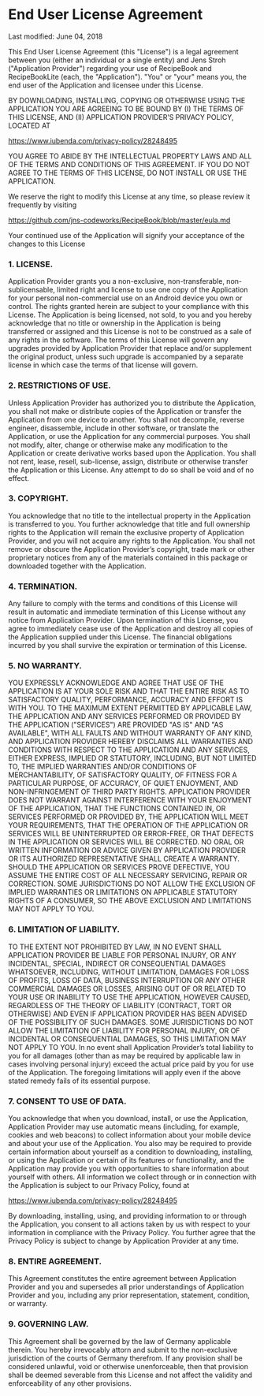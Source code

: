# End User License Agreement

Last modified: June 04, 2018  


This End User License Agreement (this "License") is a legal agreement between you (either an individual or a single entity) and Jens Stroh ("Application Provider") regarding your use of  RecipeBook and RecipeBookLite (each, the "Application"). "You" or "your"  means you, the end user of the Application and licensee under this License. 

BY DOWNLOADING, INSTALLING, COPYING OR OTHERWISE USING THE APPLICATION YOU ARE AGREEING TO BE BOUND BY (I) THE TERMS OF THIS LICENSE, AND (II) APPLICATION PROVIDER’S PRIVACY POLICY, LOCATED AT

 https://www.iubenda.com/privacy-policy/28248495 

YOU AGREE TO ABIDE BY THE INTELLECTUAL PROPERTY LAWS AND ALL OF THE TERMS AND CONDITIONS OF THIS AGREEMENT. IF YOU DO NOT AGREE TO THE TERMS OF THIS LICENSE, DO NOT INSTALL OR USE THE APPLICATION.

We reserve the right to modify this License at any time, so please review it frequently by visiting 

https://github.com/jns-codeworks/RecipeBook/blob/master/eula.md

Your continued use of the Application will signify your acceptance of the changes to this License

### 1. LICENSE. 

Application Provider grants you a non-exclusive, non-transferable, non-sublicensable, limited right and license to use one copy of the Application for your personal non-commercial use on an Android device you own or control. The rights granted herein are subject to your compliance with this License. The Application is being licensed, not sold, to you and you hereby acknowledge that no title or ownership in the Application is being transferred or assigned and this License is not to be construed as a sale of any rights in the software. The terms of this License will govern any upgrades provided by Application Provider that replace and/or supplement the original product, unless such upgrade is accompanied by a separate license in which case the terms of that license will govern.

### 2. RESTRICTIONS OF USE.

Unless Application Provider has authorized you to distribute the Application, you shall not make or distribute copies of the Application or transfer the Application from one device to another. You shall not decompile, reverse engineer, disassemble, include in other software, or translate the Application, or use the Application for any commercial purposes. You shall not modify, alter, change or otherwise make any modification to the Application or create derivative works based upon the Application. You shall not rent, lease, resell, sub-license, assign, distribute or otherwise transfer the Application or this License. Any attempt to do so shall be void and of no effect.

### 3. COPYRIGHT.

You acknowledge that no title to the intellectual property in the Application is transferred to you. You further acknowledge that title and full ownership rights to the Application will remain the exclusive property of Application Provider, and you will not acquire any rights to the Application. You shall not remove or obscure the Application Provider’s copyright, trade mark or other proprietary notices from any of the materials contained in this package or downloaded together with the Application.

### 4. TERMINATION.

Any failure to comply with the terms and conditions of this License will result in automatic and immediate termination of this License without any notice from Application Provider. Upon termination of this License, you agree to immediately cease use of the Application and destroy all copies of the Application supplied under this License. The financial obligations incurred by you shall survive the expiration or termination of this License.

### 5. NO WARRANTY.

YOU EXPRESSLY ACKNOWLEDGE AND AGREE THAT USE OF THE APPLICATION IS AT YOUR SOLE RISK AND THAT THE ENTIRE RISK AS TO SATISFACTORY QUALITY, PERFORMANCE, ACCURACY AND EFFORT IS WITH YOU. TO THE MAXIMUM EXTENT PERMITTED BY APPLICABLE LAW, THE APPLICATION AND ANY SERVICES PERFORMED OR PROVIDED BY THE APPLICATION ("SERVICES") ARE PROVIDED "AS IS" AND "AS AVAILABLE", WITH ALL FAULTS AND WITHOUT WARRANTY OF ANY KIND, AND APPLICATION PROVIDER HEREBY DISCLAIMS ALL WARRANTIES AND CONDITIONS WITH RESPECT TO THE APPLICATION AND ANY SERVICES, EITHER EXPRESS, IMPLIED OR STATUTORY, INCLUDING, BUT NOT LIMITED TO, THE IMPLIED WARRANTIES AND/OR CONDITIONS OF MERCHANTABILITY, OF SATISFACTORY QUALITY, OF FITNESS FOR A PARTICULAR PURPOSE, OF ACCURACY, OF QUIET ENJOYMENT, AND NON-INFRINGEMENT OF THIRD PARTY RIGHTS. APPLICATION PROVIDER DOES NOT WARRANT AGAINST INTERFERENCE WITH YOUR ENJOYMENT OF THE APPLICATION, THAT THE FUNCTIONS CONTAINED IN, OR SERVICES PERFORMED OR PROVIDED BY, THE APPLICATION WILL MEET YOUR REQUIREMENTS, THAT THE OPERATION OF THE APPLICATION OR SERVICES WILL BE UNINTERRUPTED OR ERROR-FREE, OR THAT DEFECTS IN THE APPLICATION OR SERVICES WILL BE CORRECTED. NO ORAL OR WRITTEN INFORMATION OR ADVICE GIVEN BY APPLICATION PROVIDER OR ITS AUTHORIZED REPRESENTATIVE SHALL CREATE A WARRANTY. SHOULD THE APPLICATION OR SERVICES PROVE DEFECTIVE, YOU ASSUME THE ENTIRE COST OF ALL NECESSARY SERVICING, REPAIR OR CORRECTION. SOME JURISDICTIONS DO NOT ALLOW THE EXCLUSION OF IMPLIED WARRANTIES OR LIMITATIONS ON APPLICABLE STATUTORY RIGHTS OF A CONSUMER, SO THE ABOVE EXCLUSION AND LIMITATIONS MAY NOT APPLY TO YOU. 

### 6. LIMITATION OF LIABILITY.

TO THE EXTENT NOT PROHIBITED BY LAW, IN NO EVENT SHALL APPLICATION PROVIDER BE LIABLE FOR PERSONAL INJURY, OR ANY INCIDENTAL, SPECIAL, INDIRECT OR CONSEQUENTIAL DAMAGES WHATSOEVER, INCLUDING, WITHOUT LIMITATION, DAMAGES FOR LOSS OF PROFITS, LOSS OF DATA, BUSINESS INTERRUPTION OR ANY OTHER COMMERCIAL DAMAGES OR LOSSES, ARISING OUT OF OR RELATED TO YOUR USE OR INABILITY TO USE THE APPLICATION, HOWEVER CAUSED, REGARDLESS OF THE THEORY OF LIABILITY (CONTRACT, TORT OR OTHERWISE) AND EVEN IF APPLICATION PROVIDER HAS BEEN ADVISED OF THE POSSIBILITY OF SUCH DAMAGES. SOME JURISDICTIONS DO NOT ALLOW THE LIMITATION OF LIABILITY FOR PERSONAL INJURY, OR OF INCIDENTAL OR CONSEQUENTIAL DAMAGES, SO THIS LIMITATION MAY NOT APPLY TO YOU. In no event shall Application Provider’s total liability to you for all damages (other than as may be required by applicable law in cases involving personal injury) exceed the actual price paid by you for use of the Application. The foregoing limitations will apply even if the above stated remedy fails of its essential purpose.

### 7. CONSENT TO USE OF DATA.

You acknowledge that when you download, install, or use the Application, Application Provider may use automatic means (including, for example, cookies and web beacons) to collect information about your mobile device and about your use of the Application. You also may be required to provide certain information about yourself as a condition to downloading, installing, or using the Application or certain of its features or functionality, and the Application may provide you with opportunities to share information about yourself with others. All information we collect through or in connection with the Application is subject to our Privacy Policy, found at 

 https://www.iubenda.com/privacy-policy/28248495 

By downloading, installing, using, and providing information to or through the Application, you consent to all actions taken by us with respect to your information in compliance with the Privacy Policy. You further agree that the Privacy Policy is subject to change by Application Provider at any time.

### 8. ENTIRE AGREEMENT.

This Agreement constitutes the entire agreement between Application Provider and you and supersedes all prior understandings of Application Provider and you, including any prior representation, statement, condition, or warranty.  


### 9. GOVERNING LAW.

This Agreement shall be governed by the law of Germany applicable therein. You hereby irrevocably attorn and submit to the non-exclusive jurisdiction of the courts of Germany therefrom. If any provision shall be considered unlawful, void or otherwise unenforceable, then that provision shall be deemed severable from this License and not affect the validity and enforceability of any other provisions.
